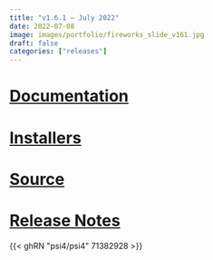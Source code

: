 ```yaml
---
title: "v1.6.1 — July 2022"
date: 2022-07-08
image: images/portfolio/fireworks_slide_v161.jpg
draft: false
categories: ["releases"]
---
```


# [Documentation](/psi4manual/1.6.x/index.html)
# [Installers](/installs/v161)
# [Source](https://github.com/psi4/psi4/tree/1.6.x)
# [Release Notes](https://github.com/psi4/psi4/releases/tag/v1.6.1)

{{< ghRN "psi4/psi4" 71382928 >}}
